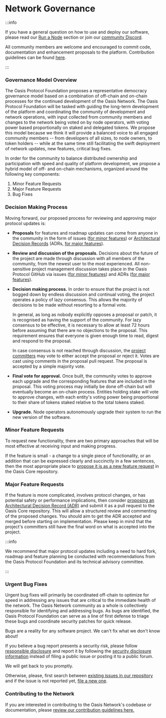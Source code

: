 # Network Governance



:::info

If you have a general question on how to use and deploy our software, please read our [Run a Node](../run-a-node/node-operator-overview.mdx) section or join our [community Discord](https://discord.gg/pJdWeVtmHT).

All community members are welcome and encouraged to commit code, documentation and enhancement proposals to the platform. Contribution guidelines can be found [here](contribution-guidelines.md).

:::

### Governance Model Overview

The Oasis Protocol Foundation proposes a representative democracy governance model based on a combination of off-chain and on-chain processes for the continued development of the Oasis Network. The Oasis Protocol Foundation will be tasked with guiding the long-term development of the platform and coordinating the community of development and network operations, with input collected from community members and changes to the network being voted on by node operators, with voting power based proportionally on staked and delegated tokens. We propose this model because we think it will provide a balanced voice to all engaged community members -- from developers of all sizes, to node owners, to token holders -- while at the same time still facilitating the swift deployment of network updates, new features, critical bug fixes.

In order for the community to balance distributed ownership and participation with speed and quality of platform development, we propose a hybrid model of off- and on-chain mechanisms, organized around the following key components:

1. Minor Feature Requests
2. Major Feature Requests
3. Bug Fixes

### Decision Making Process

Moving forward, our proposed process for reviewing and approving major protocol updates is:

* **Proposals** for features and roadmap updates can come from anyone in the community in the form of issues ([for minor features](network-governance.md#minor-feature-requests)) or [Architectural Decision Records](/adrs) (ADRs, [for major features](network-governance.md#major-feature-requests)).
* **Review and discussion of the proposals.** Decisions about the future of the project are made through discussion with all members of the community, from the newest user to the most experienced. All non-sensitive project management discussion takes place in the Oasis Protocol GitHub via issues ([for minor features](network-governance.md#minor-feature-requests)) and ADRs ([for major features](network-governance.md#major-feature-requests)).
* **Decision making process.** In order to ensure that the project is not bogged down by endless discussion and continual voting, the project operates a policy of lazy consensus. This allows the majority of decisions to be made without resorting to a formal vote.

  In general, as long as nobody explicitly opposes a proposal or patch, it is recognised as having the support of the community. For lazy consensus to be effective, it is necessary to allow at least 72 hours before assuming that there are no objections to the proposal. This requirement ensures that everyone is given enough time to read, digest and respond to the proposal.

  In case consensus is not reached through discussion, the [project committers](https://github.com/oasisprotocol/oasis-core/blob/master/GOVERNANCE.md#committers) may vote to either accept the proposal or reject it. Votes are cast using comments in the proposal pull request. The proposal is accepted by a simple majority vote.
* **Final vote for approval.** Once built, the community votes to approve each upgrade and the corresponding features that are included in the proposal. This voting process may initially be done off-chain but will eventually become an on-chain process. Entities holding stake will vote to approve changes, with each entity's voting power being proportional to their share of tokens staked relative to the total tokens staked.
* **Upgrade.** Node operators autonomously upgrade their system to run the new version of the software.

### Minor Feature Requests

To request new functionality, there are two primary approaches that will be most effective at receiving input and making progress.

If the feature is small - a change to a single piece of functionality, or an addition that can be expressed clearly and succinctly in a few sentences, then the most appropriate place to [propose it is as a new feature request](https://github.com/oasisprotocol/oasis-core/issues/new?template=feature_request.md) in the Oasis Core repository.

### Major Feature Requests

If the feature is more complicated, involves protocol changes, or has potential safety or performance implications, then consider [proposing an Architectural Decision Record (ADR)](/adrs) and submit it as a pull request to the Oasis Core repository. This will allow a structured review and commenting of the proposed changes. You should aim to get the ADR accepted and merged before starting on implementation. Please keep in mind that the project's committers still have the final word on what is accepted into the project.

:::info

We recommend that major protocol updates including a need to hard fork, roadmap and feature planning be conducted with recommendations from the Oasis Protocol Foundation and its technical advisory committee.

:::

### Urgent Bug Fixes

Urgent bug fixes will primarily be coordinated off-chain to optimize for speed in addressing any issues that are critical to the immediate health of the network. The Oasis Network community as a whole is collectively responsible for identifying and addressing bugs. As bugs are identified, the Oasis Protocol Foundation can serve as a line of first defense to triage these bugs and coordinate security patches for quick release.

Bugs are a reality for any software project. We can't fix what we don't know about!

If you believe a bug report presents a security risk, please follow [responsible disclosure](https://en.wikipedia.org/wiki/Responsible_disclosure) and report it by following the [security disclosure information](https://oasisprotocol.org/security) instead of filing a public issue or posting it to a public forum.

We will get back to you promptly.

Otherwise, please, first search between [existing issues in our repository](https://github.com/oasisprotocol/oasis-core/issues) and if the issue is not reported yet, [file a new one](https://github.com/oasisprotocol/oasis-core/issues/new?template=bug_report.md).

### Contributing to the Network

If you are interested in contributing to the Oasis Network's codebase or documentation, please [review our contribution guidelines here.](contribution-guidelines.md)
